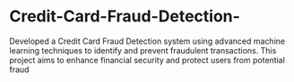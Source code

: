 # Credit-Card-Fraud-Detection-
Developed a Credit Card Fraud Detection system using advanced machine learning techniques to identify and prevent fraudulent transactions. This project aims to enhance financial security and protect users from potential fraud
